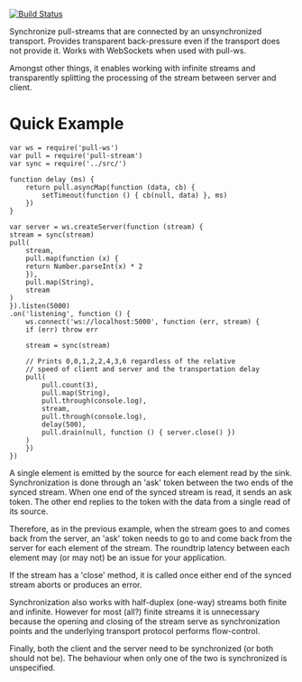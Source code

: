 [![Build Status](https://travis-ci.org/elavoie/pull-sync.svg?branch=master)](https://travis-ci.org/elavoie/pull-sync)

Synchronize pull-streams that are connected by an unsynchronized transport. Provides transparent back-pressure even if the transport does not provide it. Works with WebSockets when used with pull-ws.

Amongst other things, it enables working with infinite streams and transparently splitting the processing of the stream between server and client.

# Quick Example
    
    var ws = require('pull-ws')
    var pull = require('pull-stream')
    var sync = require('../src/')

    function delay (ms) {
        return pull.asyncMap(function (data, cb) {
            setTimeout(function () { cb(null, data) }, ms)
        })
    }

    var server = ws.createServer(function (stream) {
    stream = sync(stream)
    pull(
        stream,
        pull.map(function (x) {
        return Number.parseInt(x) * 2
        }),
        pull.map(String),
        stream
    )
    }).listen(5000)
    .on('listening', function () {
        ws.connect('ws://localhost:5000', function (err, stream) {
        if (err) throw err

        stream = sync(stream)

        // Prints 0,0,1,2,2,4,3,6 regardless of the relative
        // speed of client and server and the transportation delay
        pull(
            pull.count(3),
            pull.map(String),
            pull.through(console.log),
            stream,
            pull.through(console.log),
            delay(500),
            pull.drain(null, function () { server.close() })
        )
        })
    })

A single element is emitted by the source for each element read by the sink.
Synchronization is done through an 'ask' token between the two ends of the
synced stream. When one end of the synced stream is read, it sends an ask
token.  The other end replies to the token with the data from a single read of
its source.

Therefore, as in the previous example, when the stream goes to and comes back
from the server, an 'ask' token needs to go to and come back from the server
for each element of the stream. The roundtrip latency between each element may
(or may not) be an issue for your application.

If the stream has a 'close' method, it is called once either end of the synced
stream aborts or produces an error.

Synchronization also works with half-duplex (one-way) streams both finite and
infinite.  However for most (all?) finite streams it is unnecessary because the
opening and closing of the stream serve as synchronization points and the
underlying transport protocol performs flow-control.

Finally, both the client and the server need to be synchronized (or both should
not be). The behaviour when only one of the two is synchronized is unspecified.

